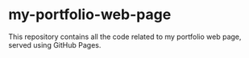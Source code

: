 # my-portfolio-web-page
This repository contains all the code related to my portfolio web page, served using GitHub Pages.
